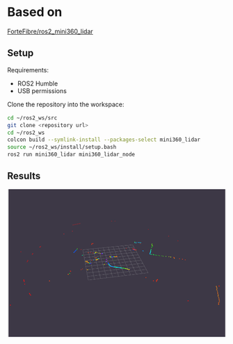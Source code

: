 # Based on

[ForteFibre/ros2_mini360_lidar](https://github.com/ForteFibre/ros2_mini360_lidar)

## Setup

Requirements:
- ROS2 Humble
- USB permissions

Clone the repository into the workspace:

```sh
cd ~/ros2_ws/src
git clone <repository url>
cd ~/ros2_ws
colcon build --symlink-install --packages-select mini360_lidar
source ~/ros2_ws/install/setup.bash
ros2 run mini360_lidar mini360_lidar_node
```

## Results

![alt text](image-2.png)


